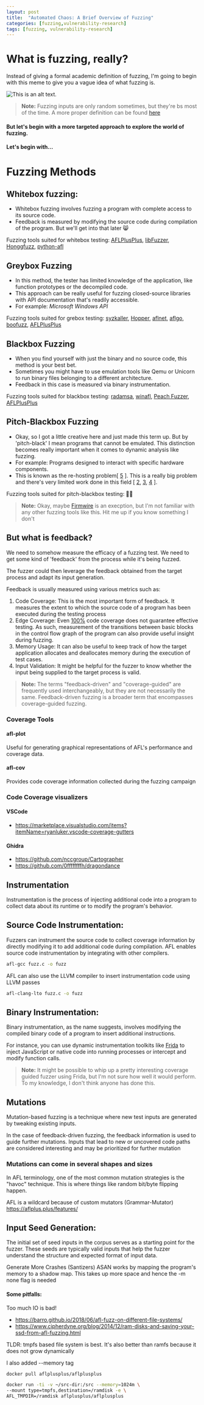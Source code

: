 ```yaml
---
layout: post
title:  "Automated Chaos: A Brief Overview of Fuzzing"
categories: [fuzzing,vulnerability-research]
tags: [fuzzing, vulnerability-research]
---
```


# What is fuzzing, really?
Instead of giving a formal academic definition of fuzzing, I'm going to begin with this meme to give you a vague idea of what fuzzing is.

![This is an alt text.](/images/random.png "Much random")
> **Note:** Fuzzing inputs are only random sometimes, but they're bs most of the time.
A more proper definition can be found [here][1]

#### But let's begin with a more targeted approach to explore the world of fuzzing.
#### Let's begin with...

# Fuzzing Methods

## Whitebox fuzzing:
* Whitebox fuzzing involves fuzzing a program with complete access to its source code.
* Feedback is measured by modifying the source code during compilation of the program. But we'll get into that later 😸

Fuzzing tools suited for whitebox testing: [AFLPlusPlus](https://github.com/AFLplusplus/AFLplusplus), [libFuzzer](https://llvm.org/docs/LibFuzzer.html), [Honggfuzz](https://github.com/google/honggfuzz), [python-afl](https://github.com/jwilk/python-afl)

## Greybox Fuzzing
* In this method, the tester has limited knowledge of the application, like function prototypes or the decompiled code.
* This approach can be really useful for fuzzing closed-source libraries with API documentation that's readily accessible.
* For example: *Microsoft Windows API*

Fuzzing tools suited for grebox testing: [syzkaller](https://github.com/google/syzkaller/tree/master), [Hopper](https://github.com/FuzzAnything/Hopper), [aflnet](https://github.com/aflnet/aflnet), [aflgo](https://github.com/aflgo/aflgo), [boofuzz](https://github.com/jtpereyda/boofuzz), [AFLPlusPlus](https://github.com/AFLplusplus/AFLplusplus)

## Blackbox Fuzzing
* When you find yourself with just the binary and no source code, this method is your best bet.
* Sometimes you might have to use emulation tools like Qemu or Unicorn to run binary files belonging to a different architecture.
* Feedback in this case is measured via binary instrumentation.

Fuzzing tools suited for blackbox testing: [radamsa](https://gitlab.com/akihe/radamsa), [winafl](https://github.com/googleprojectzero/winafl), [Peach Fuzzer](https://peachtech.gitlab.io/peach-fuzzer-community/), [AFLPlusPlus](https://github.com/AFLplusplus/AFLplusplus)

## Pitch-Blackbox Fuzzing
* Okay, so I got a little creative here and just made this term up. But by 'pitch-black' I mean programs that cannot be emulated.  This distinction becomes really important when it comes to dynamic analysis like fuzzing.
* For example: Programs designed to interact with specific hardware components.
* This is known as the re-hosting problem[ [5] ]. This is a really big problem and there's very limited work done in this field [ [2], [3], [4] ].

Fuzzing tools suited for pitch-blackbox testing: 🌵🌀

> **Note:** Okay, maybe [Firmwire](https://github.com/FirmWire/FirmWire) is an execption, but I'm not familiar with any other fuzzing tools like this. Hit me up if you know something I don't

## But what is feedback?
We need to somehow measure the efficacy of a fuzzing test.
We need to get some kind of 'feedback' from the process while it's being fuzzed.

The fuzzer could then leverage the feedback obtained from the target process and adapt its input generation.

Feedback is usually measured using various metrics such as:
1) Code Coverage: This is the most important form of feedback. It measures the extent to which the source code of a program has been executed during the testing process
2) Edge Coverage: Even [100%](https://roelofjanelsinga.com/articles/100-test-coverage-why-or-why-not/) code coverage does not guarantee effective testing. As such, measurement of the transitions between basic blocks in the control flow graph of the program can also provide useful insight during fuzzing.
3) Memory Usage: It can also be useful to keep track of how the target application allocates and deallocates memory during the execution of test cases.
4) Input Validation: It might be helpful for the fuzzer to know whether the input being supplied to the target process is valid.

> **Note:** The terms "feedback-driven" and "coverage-guided" are frequently used interchangeably, but they are not necessarily the same. Feedback-driven fuzzing is a broader term that encompasses coverage-guided fuzzing.

### Coverage Tools
#### afl-plot
Useful for generating graphical representations of AFL's performance and coverage data.

#### afl-cov
Provides code coverage information collected during the fuzzing campaign

### Code Coverage visualizers

#### VSCode
* https://marketplace.visualstudio.com/items?itemName=ryanluker.vscode-coverage-gutters
#### Ghidra 
* https://github.com/nccgroup/Cartographer
* https://github.com/0ffffffffh/dragondance

## Instrumentation
Instrumentation is the process of injecting additional code into a program to collect data about its runtime or to modify the program's behavior.

## Source Code Instrumentation:
Fuzzers can instrument the source code to collect coverage information by directly modifying it to add additional code during compilation.
AFL enables source code instrumentation by integrating with other compilers. 
```bash
afl-gcc fuzz.c -o fuzz
```
AFL can also use the LLVM compiler to insert instrumentation code using LLVM passes
```bash
afl-clang-lto fuzz.c -o fuzz
```

## Binary Instrumentation:  
Binary instrumentation, as the name suggests, involves modifying the compiled binary code of a program to insert additional instructions.

For instance, you can use dynamic instrumentation toolkits like [Frida](https://frida.re/) to inject JavaScript or native code into running processes or intercept and modify function calls.

> **Note:** It might be possible to whip up a pretty interesting coverage guided fuzzer using Frida, but I'm not sure how well it would perform. To my knowledge, I don't think anyone has done this.


## Mutations
Mutation-based fuzzing is a technique where new test inputs are generated by tweaking existing inputs.

In the case of feedback-driven fuzzing, the feedback information is used to guide further mutations.
Inputs that lead to new or uncovered code paths are considered interesting and may be prioritized for further mutation

### Mutations can come in several shapes and sizes
In AFL terminology, one of the most common mutation strategies is the "havoc" technique. This is where things like random bit/byte flipping happen.


AFL is a wildcard because of custom mutators (Grammar-Mutator)
https://aflplus.plus/features/

## Input Seed Generation:
The initial set of seed inputs in the corpus serves as a starting point for the fuzzer. These seeds are typically valid inputs that help the fuzzer understand the structure and expected format of input data.




Generate More Crashes (Santizers)
ASAN works by mapping the program's memory to a shadow map. This takes up more space and hence the -m none flag is needed

#### Some pitfalls:
Too much IO is bad!
* https://barro.github.io/2018/06/afl-fuzz-on-different-file-systems/
* https://www.cipherdyne.org/blog/2014/12/ram-disks-and-saving-your-ssd-from-afl-fuzzing.html

TLDR: tmpfs based file system is best. It's also better than ramfs because it does not grow dynamically

I also added --memory tag

```bash
docker pull aflplusplus/aflplusplus

docker run -ti -v ~/src-dir:/src --memory=1024m \
--mount type=tmpfs,destination=/ramdisk -e \
AFL_TMPDIR=/ramdisk aflplusplus/aflplusplus
```



[1]: https://owasp.org/www-community/Fuzzing
[2]: https://dl.acm.org/doi/10.1145/3423167
[3]: https://hernan.de/research/papers/firmwire-ndss22-hernandez.pdf
[4]: https://dl.acm.org/doi/10.1145/3427228.3427294
[5]: https://www.s3.eurecom.fr/docs/asiaccs22_mantovani.pdf
